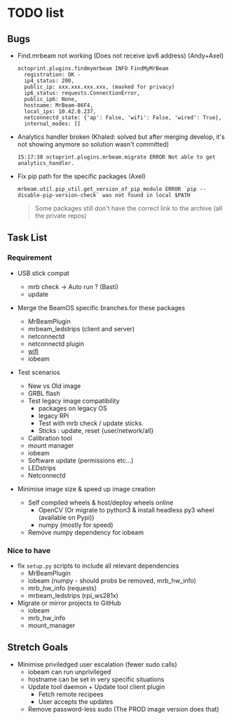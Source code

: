 # TODO list

## Bugs

- Find.mrbeam not working (Does not receive ipv6 address) (Andy+Axel)
  ```
  octoprint.plugins.findmymrbeam INFO FindMyMrBeam 
    registration: OK - 
    ip4_status: 200, 
    public_ip: xxx.xxx.xxx.xxx, (masked for privacy) 
    ip6_status: requests.ConnectionError, 
    public_ip6: None, 
    hostname: MrBeam-86F4, 
    local_ips: 10.42.0.237, 
    netconnectd_state: {'ap': False, 'wifi': False, 'wired': True}, 
    internal_modes: []
  ```
- Analytics handler broken (Khaled: solved but after merging develop, it's not showing anymore so solution wasn't committed)
  ```
  15:17:38 octoprint.plugins.mrbeam.migrate ERROR Not able to get analytics_handler.
  ```
- Fix pip path for the specific packages (Axel)
  ```
  mrbeam.util.pip_util.get_version_of_pip_module ERROR `pip --disable-pip-version-check` was not found in local $PATH 
  ```
  > Some packages still don't have the correct link to the archive (all the private repos)

## Task List

### Requirement

- USB stick compat
  - mrb check -> Auto run ? (Basti)
  - update

- Merge the BeamOS specific branches for these packages
  - MrBeamPlugin
  - mrbeam_ledstrips (client and server)
  - netconnectd
  - netconnectd plugin
  - [wifi](https://github.com/ManuelMcLure/wifi)
  - iobeam
- Test scenarios
  - New vs Old image
  - GRBL flash
  - Test legacy image compatibility
    - packages on legacy OS
    - legacy RPi
    - Test with mrb check / update sticks.
    - Sticks : update, reset {user/network/all}
  - Calibration tool
  - mount manager
  - iobeam
  - Software update (permissions etc...)
  - LEDstrips
  - Netconnectd
- Minimise image size & speed up image creation
  - Self compiled wheels & host/deploy wheels online
    - OpenCV (Or migrate to python3 & install headless py3 wheel (available on Pypi))
    - numpy (mostly for speed)
  - Remove numpy dependency for iobeam

### Nice to have

- fix `setup.py` scripts to include all relevant dependencies
  - MrBeamPlugin
  - iobeam (numpy - should probs be removed, mrb_hw_info)
  - mrb_hw_info (requests)
  - mrbeam_ledstrips (rpi_ws281x)
- Migrate or mirror projects to GitHub
  - iobeam
  - mrb_hw_info
  - mount_manager

## Stretch Goals

- Minimise priviledged user escalation (fewer sudo calls)
  - iobeam can run unprivileged
  - hostname can be set in very specific situations
  - Update tool daemon + Update tool client plugin
    - Fetch remote recipees
    - User accepts the updates
  - Remove password-less sudo (The PROD image version does that)
  
  

